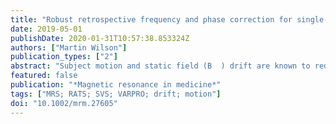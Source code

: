 ```yaml
---
title: "Robust retrospective frequency and phase correction for single-voxel MR spectroscopy."
date: 2019-05-01
publishDate: 2020-01-31T10:57:38.853324Z
authors: ["Martin Wilson"]
publication_types: ["2"]
abstract: "Subject motion and static field (B  ) drift are known to reduce the quality of single voxel MR spectroscopy data due to incoherent averaging. Retrospective correction has previously been shown to improve data quality by adjusting the phase and frequency offset of each average to match a reference spectrum. In this work, a new method (RATS) is developed to be tolerant to large frequency shifts (>7 Hz) and baseline instability resulting from inconsistent water suppression. In contrast to previous approaches, the variable-projection method and baseline fitting is incorporated into the correction procedure to improve robustness to fluctuating baseline signals and optimization instability. RATS is compared to an alternative method, based on time-domain spectral registration (TDSR), using simulated data to model frequency, phase, and baseline instability. In addition, a J-difference edited glutathione in-vivo dataset is processed using both approaches and compared. RATS offers improved accuracy and stability for large frequency shifts and unstable baselines. Reduced subtraction artifacts are demonstrated for glutathione edited MRS when using RATS, compared with uncorrected or TDSR corrected spectra. The RATS algorithm has been shown to provide accurate retrospective correction of SVS MRS data in the presence of large frequency shifts and baseline instability. The method is rapid, generic and therefore readily incorporated into MRS processing pipelines to improve lineshape, SNR, and aid quality assessment."
featured: false
publication: "*Magnetic resonance in medicine*"
tags: ["MRS; RATS; SVS; VARPRO; drift; motion"]
doi: "10.1002/mrm.27605"
---
```


